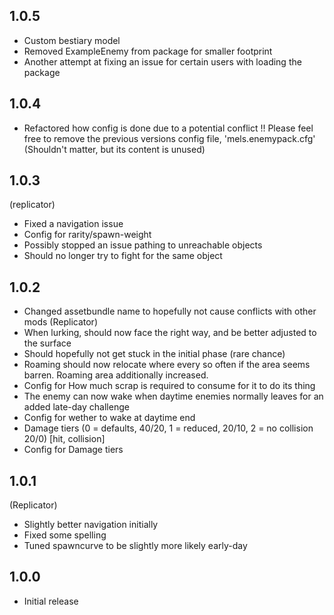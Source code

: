 ## 1.0.5

- Custom bestiary model
- Removed ExampleEnemy from package for smaller footprint
- Another attempt at fixing an issue for certain users with loading the package

## 1.0.4

- Refactored how config is done due to a potential conflict
!! Please feel free to remove the previous versions config file, 'mels.enemypack.cfg' (Shouldn't matter, but its content is unused)

## 1.0.3

(replicator)
- Fixed a navigation issue
- Config for rarity/spawn-weight
- Possibly stopped an issue pathing to unreachable objects
- Should no longer try to fight for the same object

## 1.0.2

- Changed assetbundle name to hopefully not cause conflicts with other mods
(Replicator)
- When lurking, should now face the right way, and be better adjusted to the surface
- Should hopefully not get stuck in the initial phase (rare chance)
- Roaming should now relocate where every so often if the area seems barren. Roaming area additionally increased.
- Config for How much scrap is required to consume for it to do its thing
- The enemy can now wake when daytime enemies normally leaves for an added late-day challenge
- Config for wether to wake at daytime end
- Damage tiers (0 = defaults, 40/20, 1 = reduced, 20/10, 2 = no collision 20/0) [hit, collision]
- Config for Damage tiers


## 1.0.1

(Replicator)
- Slightly better navigation initially
- Fixed some spelling
- Tuned spawncurve to be slightly more likely early-day

## 1.0.0

- Initial release
